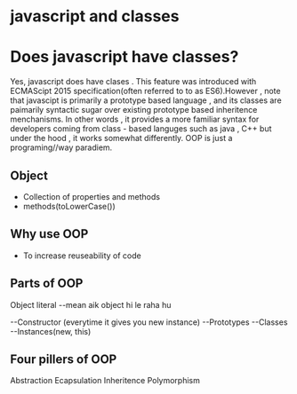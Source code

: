 # javascript and classes

# Does javascript have classes?
Yes, javascript does have clases . This feature was introduced with ECMAScipt 2015 specification(often referred to to as ES6).However , note that javascipt is primarily a prototype based language , and its classes are paimarily syntactic sugar over existing prototype based inheritence menchanisms. In other words , it provides a more familiar syntax for developers coming from class - based languges such as java , C++ but under the hood , it works somewhat differently.
OOP is just a programing//way paradiem.

## Object

- Collection of properties  and methods
- methods(toLowerCase())

## Why use OOP

-  To increase reuseability of code

## Parts of OOP
Object literal --mean aik object hi le raha hu

--Constructor (everytime it gives you new instance)
--Prototypes
--Classes
--Instances(new, this)

## Four pillers of OOP
Abstraction
Ecapsulation
Inheritence
Polymorphism